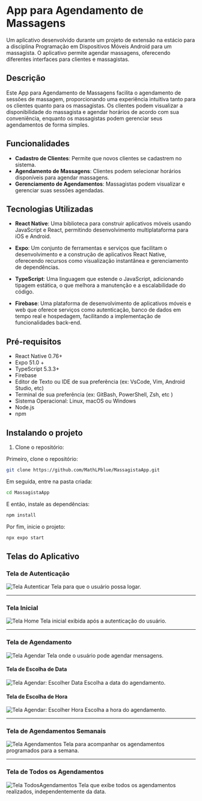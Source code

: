 # App para Agendamento de Massagens

Um aplicativo desenvolvido durante um projeto de extensão na estácio para a disciplina Programação em Dispositivos Móveis Android para um massagista. O aplicativo permite agendar massagens, oferecendo diferentes interfaces para clientes e massagistas.

## Descrição

Este App para Agendamento de Massagens facilita o agendamento de sessões de massagem, proporcionando uma experiência intuitiva tanto para os clientes quanto para os massagistas. Os clientes podem visualizar a disponibilidade do massagista e agendar horários de acordo com sua conveniência, enquanto os massagistas podem gerenciar seus agendamentos de forma simples.

## Funcionalidades

- **Cadastro de Clientes**: Permite que novos clientes se cadastrem no sistema.
- **Agendamento de Massagens**: Clientes podem selecionar horários disponíveis para agendar massagens.
- **Gerenciamento de Agendamentos**: Massagistas podem visualizar e gerenciar suas sessões agendadas.

## Tecnologias Utilizadas

- **React Native**: Uma biblioteca para construir aplicativos móveis usando JavaScript e React, permitindo desenvolvimento multiplataforma para iOS e Android.

- **Expo**: Um conjunto de ferramentas e serviços que facilitam o desenvolvimento e a construção de aplicativos React Native, oferecendo recursos como visualização instantânea e gerenciamento de dependências.

- **TypeScript**: Uma linguagem que estende o JavaScript, adicionando tipagem estática, o que melhora a manutenção e a escalabilidade do código.

- **Firebase**: Uma plataforma de desenvolvimento de aplicativos móveis e web que oferece serviços como autenticação, banco de dados em tempo real e hospedagem, facilitando a implementação de funcionalidades back-end.

## Pré-requisitos

- React Native 0.76+
- Expo 51.0 +
- TypeScript 5.3.3+
- Firebase
- Editor de Texto ou IDE de sua preferência (ex: VsCode, Vim, Android Studio, etc)
- Terminal de sua preferência (ex: GitBash, PowerShell, Zsh, etc )
- Sistema Operacional: Linux, macOS ou Windows
- Node.js
- npm

## Instalando o projeto
1. Clone o repositório:

Primeiro, clone o repositório:
```bash
git clone https://github.com/MathLPblue/MassagistaApp.git
```
Em seguida, entre na pasta criada:
```bash
cd MassagistaApp
```
E então, instale as dependências:
```bash
npm install
```
Por fim, inicie o projeto:
```bash
npx expo start
```

## Telas do Aplicativo

### Tela de Autenticação
![Tela Autenticar](assets/screenshot/Autenticar.jpeg)
Tela para que o usuário possa logar.

---

### Tela Inicial
![Tela Home](assets/screenshot/Home.jpeg)
Tela inicial exibida após a autenticação do usuário.

---

### Tela de Agendamento
![Tela Agendar](assets/screenshot/Agendar.jpeg)
Tela onde o usuário pode agendar mensagens.

#### Tela de Escolha de Data
![Tela Agendar: Escolher Data](assets/screenshot/AgendarData.jpeg)
Escolha a data do agendamento.

#### Tela de Escolha de Hora
![Tela Agendar: Escolher Hora](assets/screenshot/AgendarHora.jpeg)
Escolha a hora do agendamento.

---

### Tela de Agendamentos Semanais
![Tela Agendamentos](assets/screenshot/Agendamentos.jpeg)
Tela para acompanhar os agendamentos programados para a semana.

---

### Tela de Todos os Agendamentos
![Tela TodosAgendamentos](assets/screenshot/TodosAgendados.jpeg)
Tela que exibe todos os agendamentos realizados, independentemente da data.
